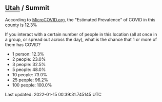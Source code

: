 
## [Utah](/united-states/utah) / Summit

According to [MicroCOVID.org](http://microcovid.org),
the "Estimated Prevalence" of COVID in this county is 12.3%

If you interact with a certain number of people in this location
(all at once in a group, or spread out across the day), what is the chance that
1 or more of them has COVID?

- 1 person: 12.3%
- 2 people: 23.0%
- 3 people: 32.5%
- 5 people: 48.0%
- 10 people: 73.0%
- 25 people: 96.2%
- 100 people: 100.0%

Last updated: 2022-01-15 00:39:31.745145 UTC
